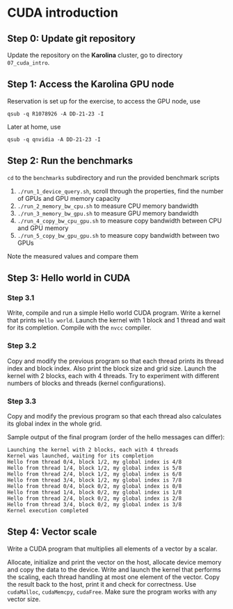 
CUDA introduction
=================





Step 0: Update git repository
-----------------------------

Update the repository on the **Karolina** cluster, go to directory `07_cuda_intro`.





Step 1: Access the Karolina GPU node
------------------------------------

Reservation is set up for the exercise, to access the GPU node, use
```
qsub -q R1078926 -A DD-21-23 -I
```

Later at home, use
```
qsub -q qnvidia -A DD-21-23 -I
```





Step 2: Run the benchmarks
--------------------------

`cd` to the `benchmarks` subdirectory and run the provided benchmark scripts

1. `./run_1_device_query.sh`, scroll through the properties, find the number of GPUs and GPU memory capacity
2. `./run_2_memory_bw_cpu.sh` to measure CPU memory bandwidth
3. `./run_3_memory_bw_gpu.sh` to measure GPU memory bandwidth
4. `./run_4_copy_bw_cpu_gpu.sh` to measure copy bandwidth between CPU and GPU memory
5. `./run_5_copy_bw_gpu_gpu.sh` to measure copy bandwidth between two GPUs

Note the measured values and compare them





Step 3: Hello world in CUDA
---------------------------

### Step 3.1

Write, compile and run a simple Hello world CUDA program. Write a kernel that prints `Hello world`. Launch the kernel with 1 block and 1 thread and wait for its completion. Compile with the `nvcc` compiler.

### Step 3.2

Copy and modify the previous program so that each thread prints its thread index and block index. Also print the block size and grid size. Launch the kernel with 2 blocks, each with 4 threads. Try to experiment with different numbers of blocks and threads (kernel configurations).

### Step 3.3

Copy and modify the previous program so that each thread also calculates its global index in the whole grid.


Sample output of the final program (order of the hello messages can differ):
```
Launching the kernel with 2 blocks, each with 4 threads
Kernel was launched, waiting for its completion
Hello from thread 0/4, block 1/2, my global index is 4/8
Hello from thread 1/4, block 1/2, my global index is 5/8
Hello from thread 2/4, block 1/2, my global index is 6/8
Hello from thread 3/4, block 1/2, my global index is 7/8
Hello from thread 0/4, block 0/2, my global index is 0/8
Hello from thread 1/4, block 0/2, my global index is 1/8
Hello from thread 2/4, block 0/2, my global index is 2/8
Hello from thread 3/4, block 0/2, my global index is 3/8
Kernel execution completed
```





Step 4: Vector scale
--------------------

Write a CUDA program that multiplies all elements of a vector by a scalar.

Allocate, initialize and print the vector on the host, allocate device memory and copy the data to the device. Write and launch the kernel that performs the scaling, each thread handling at most one element of the vector. Copy the result back to the host, print it and check for correctness. Use `cudaMalloc`, `cudaMemcpy`, `cudaFree`. Make sure the program works with any vector size.
